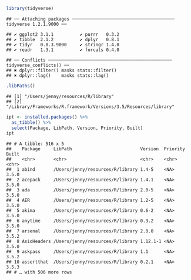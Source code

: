 
``` r
library(tidyverse)
```

    ## ── Attaching packages ─────────────────────────────────────── tidyverse 1.2.1.9000 ──

    ## ✔ ggplot2 3.1.1          ✔ purrr   0.3.2     
    ## ✔ tibble  2.1.2          ✔ dplyr   0.8.1     
    ## ✔ tidyr   0.8.3.9000     ✔ stringr 1.4.0     
    ## ✔ readr   1.3.1          ✔ forcats 0.4.0

    ## ── Conflicts ─────────────────────────────────────────────── tidyverse_conflicts() ──
    ## ✖ dplyr::filter() masks stats::filter()
    ## ✖ dplyr::lag()    masks stats::lag()

``` r
.libPaths()
```

    ## [1] "/Users/jenny/resources/R/library"                              
    ## [2] "/Library/Frameworks/R.framework/Versions/3.5/Resources/library"

``` r
ipt <- installed.packages() %>%
  as_tibble() %>%
  select(Package, LibPath, Version, Priority, Built)
ipt
```

    ## # A tibble: 516 x 5
    ##    Package     LibPath                          Version  Priority Built
    ##    <chr>       <chr>                            <chr>    <chr>    <chr>
    ##  1 abind       /Users/jenny/resources/R/library 1.4-5    <NA>     3.5.0
    ##  2 acepack     /Users/jenny/resources/R/library 1.4.1    <NA>     3.5.0
    ##  3 ada         /Users/jenny/resources/R/library 2.0-5    <NA>     3.5.0
    ##  4 AER         /Users/jenny/resources/R/library 1.2-5    <NA>     3.5.0
    ##  5 akima       /Users/jenny/resources/R/library 0.6-2    <NA>     3.5.0
    ##  6 anytime     /Users/jenny/resources/R/library 0.3.2    <NA>     3.5.0
    ##  7 arsenal     /Users/jenny/resources/R/library 2.0.0    <NA>     3.5.2
    ##  8 AsioHeaders /Users/jenny/resources/R/library 1.12.1-1 <NA>     3.5.0
    ##  9 askpass     /Users/jenny/resources/R/library 1.1      <NA>     3.5.2
    ## 10 assertthat  /Users/jenny/resources/R/library 0.2.1    <NA>     3.5.3
    ## # … with 506 more rows
